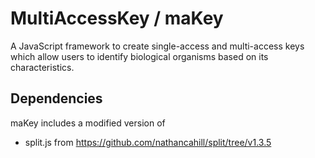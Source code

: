 # MultiAccessKey / maKey
A JavaScript framework to create single-access and multi-access keys which allow users to identify biological organisms based on its characteristics.

## Dependencies
maKey includes a modified version of
- split.js from https://github.com/nathancahill/split/tree/v1.3.5

